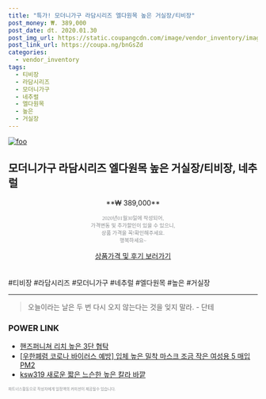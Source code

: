 ```yaml
--- 
title: "특가! 모더니가구 라담시리즈 엘다원목 높은 거실장/티비장" 
post_money: ₩. 389,000 
post_date: dt. 2020.01.30 
post_img_url: https://static.coupangcdn.com/image/vendor_inventory/images/2018/06/14/13/5/2a38dbf4-320c-471d-bcee-63eec476ef38.jpg 
post_link_url: https://coupa.ng/bnGsZd 
categories: 
  - vendor_inventory 
tags: 
  - 티비장 
  - 라담시리즈 
  - 모더니가구 
  - 네추럴 
  - 엘다원목 
  - 높은 
  - 거실장 
--- 
```

[![foo](https://static.coupangcdn.com/image/vendor_inventory/images/2018/06/14/13/5/2a38dbf4-320c-471d-bcee-63eec476ef38.jpg)](https://coupa.ng/bnGsZd) 

## 모더니가구 라담시리즈 엘다원목 높은 거실장/티비장, 네추럴 
<p style="text-align: center;">**₩ 389,000**</p> 
<p style="text-align: center;"><span style="color: #898c8f; font-family: Georgia,Times,serif; font-size: 0.75em;">2020년01월30일에 작성되어, <br>가격변동 및 추가할인이 있을 수 있으니,<br> 상품 가격을 꼭!확인해주세요.<br>행복하세요~</span> 
</p>	 
<div markdown="0" style="text-align: center;"><a href="https://coupa.ng/bnGsZd" class="btn btn--success">상품가격 및 후기 보러가기</a></div> 
<br><br> 
  #티비장 #라담시리즈 #모더니가구 #네추럴 #엘다원목 #높은 #거실장 
<hr> 

> 오늘이라는 날은 두 번 다시 오지 않는다는 것을 잊지 말라. - 단테 


### POWER LINK

* <a href="https://blog.naver.com/fasyy4321/221784836940" target="_blank">핸즈퍼니쳐 리치 높은 3단 협탁</a>
* <a href="https://blog.naver.com/santokki14/221785597064" target="_blank">[우한폐렴 코로나 바이러스 예방] 입체 높은 밀착 마스크 조금 작은 여성용 5 매입 PM2</a>
* <a href="https://blog.naver.com/fasyy4321/221787909201" target="_blank">ksw319 새로운 짧은 느슨한 높은 칼라 바깥</a>

<span style="color: #898c8f; font-family: Georgia,Times,serif; font-size: 0.55em;">파트너스활동으로 작성자에게 일정액의 커미션이 제공될수 있습니다.</span> 
